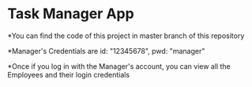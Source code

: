 # Task Manager App
*You can find the code of this project in master branch of this repository

*Manager's Credentials are 
id: "12345678",
pwd: "manager"

*Once if you log in with the Manager's account, you can view all the Employees and their login credentials

